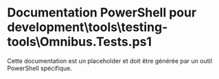 # Documentation PowerShell pour development\tools\testing-tools\Omnibus.Tests.ps1

Cette documentation est un placeholder et doit être générée par un outil PowerShell spécifique.
